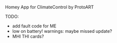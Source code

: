 Homey App for ClimateControl by ProtoART

TODO:
* add fault code for ME
* low on battery! warnings: maybe missed update?
* MHI THI cards?

